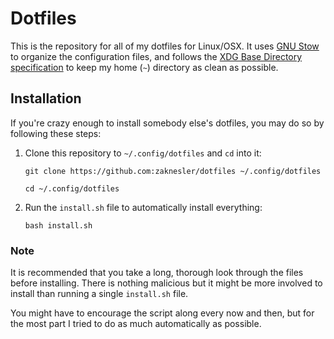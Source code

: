 # Dotfiles

This is the repository for all of my dotfiles for Linux/OSX. It uses [GNU Stow](https://www.gnu.org/software/stow/) to organize the configuration files, and follows the [XDG Base Directory specification](https://wiki.archlinux.org/index.php/XDG_Base_Directory) to keep my home (`~`) directory as clean as possible.

## Installation

If you're crazy enough to install somebody else's dotfiles, you may do so by following these steps:

1. Clone this repository to `~/.config/dotfiles` and `cd` into it:

    ```shell
    git clone https://github.com:zaknesler/dotfiles ~/.config/dotfiles

    cd ~/.config/dotfiles
    ```

2. Run the `install.sh` file to automatically install everything:

    ```shell
    bash install.sh
    ```

### Note

It is recommended that you take a long, thorough look through the files before installing. There is nothing malicious but it might be more involved to install than running a single `install.sh` file.

You might have to encourage the script along every now and then, but for the most part I tried to do as much automatically as possible.

